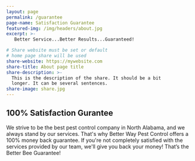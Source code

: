 ```yaml
---
layout: page
permalink: /guarantee
page-name: Satisfaction Guarantee
featured-img: /img/headers/about.jpg
excerpt: >-
   Better Service...Better Results...Guaranteed!

# Share website must be set or default
# home page share will be used
share-website: https://mywebsite.com
share-title: About page title
share-description: >-
  This is the description of the share. It should be a bit
  longer. It can be several sentences.
share-image: share.jpg
---
```


## 100% Satisfaction Gurantee

We strive to be the best pest control company in North Alabama, and we always stand by our services. That's why Better Way Pest Control offers a 100% money back guarantee. If you're not completely satisfied with the services provided by our team, we'll give you back your money! That’s the Better Bee Guarantee!